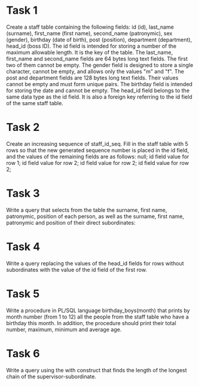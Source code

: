 # Task 1
Create a staff table containing the following fields: id (id), last_name (surname), first_name (first name), second_name (patronymic), sex (gender), birthday (date of birth), post (position), department (department), head_id (boss ID). The id field is intended for storing a number of the maximum allowable length. It is the key of the table. The last_name, first_name and second_name fields are 64 bytes long text fields. The first two of them cannot be empty. The gender field is designed to store a single character, cannot be empty, and allows only the values "m" and "f". The post and department fields are 128 bytes long text fields. Their values cannot be empty and must form unique pairs. The birthday field is intended for storing the date and cannot be empty. The head_id field belongs to the same data type as the id field. It is also a foreign key referring to the id field of the same staff table.

# Task 2
Create an increasing sequence of staff_id_seq.
Fill in the staff table with 5 rows so that the new generated sequence number is placed in the id field, and the values of the remaining fields are as follows:
null; id field value for row 1; id field value for row 2; id field value for row 2; id field value for row 2;

# Task 3
Write a query that selects from the table the surname, first name, patronymic, position of each person, as well as the surname, first name, patronymic and position of their direct subordinates:

# Task 4
Write a query replacing the values of the head_id fields for rows without subordinates with the value of the id field of the first row.

# Task 5
Write a procedure in PL/SQL language birthday_boys(month) that prints by month number (from 1 to 12) all the people from the staff table who have a birthday this month. In addition, the procedure should print their total number, maximum, minimum and average age.

# Task 6
Write a query using the with construct that finds the length of the longest chain of the supervisor-subordinate.
